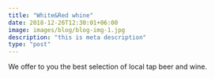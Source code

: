 ```yaml
---
title: "White&Red whine"
date: 2018-12-26T12:30:01+06:00
image: images/blog/blog-img-1.jpg
description: "this is meta description"
type: "post"
---
```


We offer to you the best selection of local tap beer and wine.